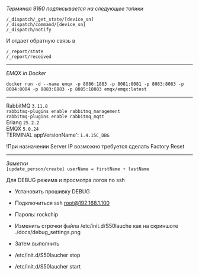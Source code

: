 *Терминал 9160 подписывается на следующее топики*
  
`/_dispatch/_get_state/[device_sn]`      
`/_dispatch/command/[device_sn]`  
`/_dispatch/notify`

И отдает обратную связь в  
  
`/_report/state`  
`/_report/received`  
_______________________
*EMQX in Docker*  
  
`docker run -d --name emqx -p 8086:1883 -p 8081:8081 -p 8083:8083 -p 8084:8084 -p 8883:8883 -p 8085:18083 emqx/emqx:latest`
_______________________

RabbitMQ `3.11.8`      
`rabbitmq-plugins enable rabbitmq_management`  
`rabbitmq-plugins enable rabbitmq_mqtt`  
Erlang `25.2.2`   
EMQX `5.0.24`      
TERMINAL appVersionName': `1.4.15C_DBG` 

!При назначении Server IP возможно требуется сделать Factory Reset 

------------------------
*Заметки*  
`[update_person/create] userName = firstName + lastName`

Для DEBUG режима и просмотра логов по ssh

* Установить прошивку DEBUG
* Подключиться ssh root@192.168.1.100
* Пароль: rockchip  
  
* Изменить строчки файла /etc/init.d/S50lauche как на скриншоте ./docs/debug_settings.png
* Затем выполнить
* /etc/init.d/S50laucher stop
* /etc/init.d/S50laucher start

